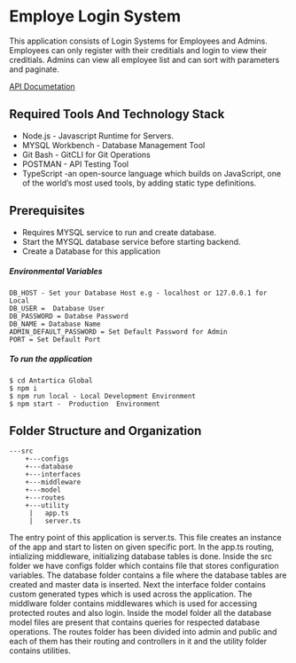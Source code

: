# Employe Login System 
This application consists of Login Systems for Employees and Admins. Employees can only register with their creditials and login to view their creditials. Admins can view all employee list and can sort with parameters and paginate.

[API Documetation]

## Required Tools And Technology Stack
* Node.js - Javascript Runtime for Servers.
* MYSQL Workbench - Database Management Tool
* Git Bash - GitCLI for Git Operations
* POSTMAN - API Testing Tool
* TypeScript -an open-source language which builds on JavaScript, one of the world’s most used tools, by adding static type definitions.

## Prerequisites
* Requires MYSQL service to run and create database.
* Start the MYSQL database service before starting backend.
* Create a Database for this application

##### Environmental Variables
####
```
DB_HOST - Set your Database Host e.g - localhost or 127.0.0.1 for Local
DB_USER =  Database User
DB_PASSWORD = Databse Password
DB_NAME = Database Name
ADMIN_DEFAULT_PASSWORD = Set Default Password for Admin
PORT = Set Default Port
```

##### To run the application
####
```
$ cd Antartica Global
$ npm i
$ npm run local - Local Development Environment
$ npm start -  Production  Environment
```

## Folder Structure and Organization

```               
---src
    +---configs
    +---database
    +---interfaces
    +---middleware
    +---model
    +---routes
    +---utility
     |   app.ts
     |   server.ts
```
The entry point of this application is server.ts. This file creates an instance of the app and start to listen on given specific port. In the app.ts routing, intializing middleware, initializing database tables is done.
Inside the src folder we have configs folder which contains file that stores configuration variables. The database folder contains a file where the database tables are created and master data is inserted. Next the interface folder contains custom generated types which is used across the application. The middlware folder contains middlewares which is used for accessing protected routes and also login. 
Inside the model folder all the database model files are present that contains queries for respected database operations. 
The routes folder has been divided into admin and public and each of them has their routing and controllers in it and the utility folder contains utilities.

[API Documetation]: https://documenter.getpostman.com/view/11794310/TzY69EPq